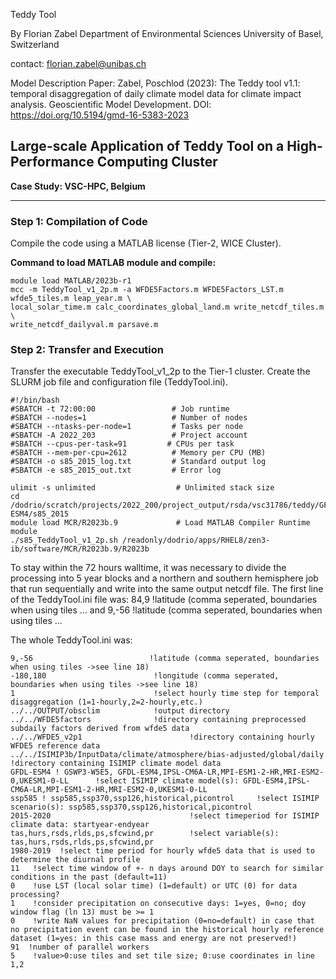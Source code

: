 Teddy Tool

By Florian Zabel
Department of Environmental Sciences
University of Basel, Switzerland

contact: florian.zabel@unibas.ch

Model Description Paper:
Zabel, Poschlod (2023): The Teddy tool v1.1: temporal disaggregation of daily climate model data for climate impact analysis. Geoscientific Model Development.
DOI: https://doi.org/10.5194/gmd-16-5383-2023

## Large-scale Application of Teddy Tool on a High-Performance Computing Cluster  
**Case Study: VSC-HPC, Belgium**

---

### **Step 1: Compilation of Code**  
Compile the code using a MATLAB license (Tier-2, WICE Cluster).  

**Command to load MATLAB module and compile:**
```
module load MATLAB/2023b-r1
mcc -m TeddyTool_v1_2p.m -a WFDE5Factors.m WFDE5Factors_LST.m wfde5_tiles.m leap_year.m \
local_solar_time.m calc_coordinates_global_land.m write_netcdf_tiles.m \
write_netcdf_dailyval.m parsave.m
```

### **Step 2: Transfer and Execution**  

Transfer the executable TeddyTool_v1_2p to the Tier-1 cluster.
Create the SLURM job file and configuration file (TeddyTool.ini).

```
#!/bin/bash
#SBATCH -t 72:00:00                 # Job runtime
#SBATCH --nodes=1                   # Number of nodes
#SBATCH --ntasks-per-node=1         # Tasks per node
#SBATCH -A 2022_203                 # Project account
#SBATCH --cpus-per-task=91         # CPUs per task
#SBATCH --mem-per-cpu=2612          # Memory per CPU (MB)
#SBATCH -o s85_2015_log.txt         # Standard output log
#SBATCH -e s85_2015_out.txt         # Error log

ulimit -s unlimited                  # Unlimited stack size
cd /dodrio/scratch/projects/2022_200/project_output/rsda/vsc31786/teddy/GFDL-ESM4/s85_2015
module load MCR/R2023b.9             # Load MATLAB Compiler Runtime module
./s85_TeddyTool_v1_2p.sh /readonly/dodrio/apps/RHEL8/zen3-ib/software/MCR/R2023b.9/R2023b
```
To stay within the 72 hours walltime, it was necessary to divide the processing into 5 year blocks and a northern and southern hemisphere job that run sequentially and write into the same output netcdf file.
The first line of the TeddyTool.ini file was:
84,9   !latitude (comma seperated, boundaries when using tiles ...
and
9,-56  !latitude (comma seperated, boundaries when using tiles ...

The whole TeddyTool.ini was:

```
9,-56                          !latitude (comma seperated, boundaries when using tiles ->see line 18)
-180,180                        !longitude (comma seperated, boundaries when using tiles ->see line 18)
1                               !select hourly time step for temporal disaggregation (1=1-hourly,2=2-hourly,etc.)
../../OUTPUT/obsclim            !output directory
../../WFDE5factors              !directory containing preprocessed subdaily factors derived from wfde5 data
../../WFDE5_v2p1                        !directory containing hourly WFDE5 reference data
../../ISIMIP3b/InputData/climate/atmosphere/bias-adjusted/global/daily  !directory containing ISIMIP climate model data
GFDL-ESM4 ! GSWP3-W5E5, GFDL-ESM4,IPSL-CM6A-LR,MPI-ESM1-2-HR,MRI-ESM2-0,UKESM1-0-LL      !select ISIMIP climate model(s): GFDL-ESM4,IPSL-CM6A-LR,MPI-ESM1-2-HR,MRI-ESM2-0,UKESM1-0-LL
ssp585 ! ssp585,ssp370,ssp126,historical,picontrol     !select ISIMIP scenario(s): ssp585,ssp370,ssp126,historical,picontrol
2015-2020                               !select timeperiod for ISIMIP climate data: startyear-endyear
tas,hurs,rsds,rlds,ps,sfcwind,pr        !select variable(s): tas,hurs,rsds,rlds,ps,sfcwind,pr
1980-2019  !select time period for hourly wfde5 data that is used to determine the diurnal profile
11   !select time window of +- n days around DOY to search for similar conditions in the past (default=11)
0    !use LST (local solar time) (1=default) or UTC (0) for data processing?
1    !consider precipitation on consecutive days: 1=yes, 0=no; doy window flag (ln 13) must be >= 1
0    !write NaN values for precipitation (0=no=default) in case that no precipitation event can be found in the historical hourly reference dataset (1=yes: in this case mass and energy are not preserved!)
91  !number of parallel workers
5    !value>0:use tiles and set tile size; 0:use coordinates in line 1,2
```
